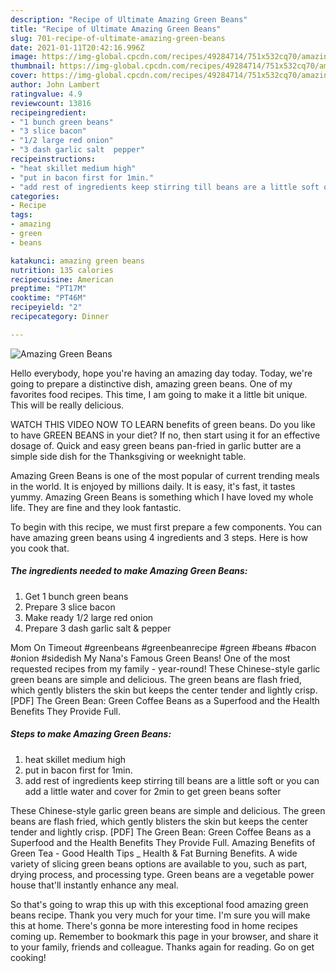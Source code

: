 ```yaml
---
description: "Recipe of Ultimate Amazing Green Beans"
title: "Recipe of Ultimate Amazing Green Beans"
slug: 701-recipe-of-ultimate-amazing-green-beans
date: 2021-01-11T20:42:16.996Z
image: https://img-global.cpcdn.com/recipes/49284714/751x532cq70/amazing-green-beans-recipe-main-photo.jpg
thumbnail: https://img-global.cpcdn.com/recipes/49284714/751x532cq70/amazing-green-beans-recipe-main-photo.jpg
cover: https://img-global.cpcdn.com/recipes/49284714/751x532cq70/amazing-green-beans-recipe-main-photo.jpg
author: John Lambert
ratingvalue: 4.9
reviewcount: 13816
recipeingredient:
- "1 bunch green beans"
- "3 slice bacon"
- "1/2 large red onion"
- "3 dash garlic salt  pepper"
recipeinstructions:
- "heat skillet medium high"
- "put in bacon first for 1min."
- "add rest of ingredients keep stirring till beans are a little soft or you can add a little water and cover for 2min to get green beans softer"
categories:
- Recipe
tags:
- amazing
- green
- beans

katakunci: amazing green beans 
nutrition: 135 calories
recipecuisine: American
preptime: "PT17M"
cooktime: "PT46M"
recipeyield: "2"
recipecategory: Dinner

---
```



![Amazing Green Beans](https://img-global.cpcdn.com/recipes/49284714/751x532cq70/amazing-green-beans-recipe-main-photo.jpg)

Hello everybody, hope you're having an amazing day today. Today, we're going to prepare a distinctive dish, amazing green beans. One of my favorites food recipes. This time, I am going to make it a little bit unique. This will be really delicious.

WATCH THIS VIDEO NOW TO LEARN benefits of green beans. Do you like to have GREEN BEANS in your diet? If no, then start using it for an effective dosage of. Quick and easy green beans pan-fried in garlic butter are a simple side dish for the Thanksgiving or weeknight table.

Amazing Green Beans is one of the most popular of current trending meals in the world. It is enjoyed by millions daily. It is easy, it's fast, it tastes yummy. Amazing Green Beans is something which I have loved my whole life. They are fine and they look fantastic.


To begin with this recipe, we must first prepare a few components. You can have amazing green beans using 4 ingredients and 3 steps. Here is how you cook that.

<!--inarticleads1-->

##### The ingredients needed to make Amazing Green Beans:

1. Get 1 bunch green beans
1. Prepare 3 slice bacon
1. Make ready 1/2 large red onion
1. Prepare 3 dash garlic salt &amp; pepper


Mom On Timeout #greenbeans #greenbeanrecipe #green #beans #bacon #onion #sidedish My Nana&#39;s Famous Green Beans! One of the most requested recipes from my family - year-round! These Chinese-style garlic green beans are simple and delicious. The green beans are flash fried, which gently blisters the skin but keeps the center tender and lightly crisp. [PDF] The Green Bean: Green Coffee Beans as a Superfood and the Health Benefits They Provide Full. 

<!--inarticleads2-->

##### Steps to make Amazing Green Beans:

1. heat skillet medium high
1. put in bacon first for 1min.
1. add rest of ingredients keep stirring till beans are a little soft or you can add a little water and cover for 2min to get green beans softer


These Chinese-style garlic green beans are simple and delicious. The green beans are flash fried, which gently blisters the skin but keeps the center tender and lightly crisp. [PDF] The Green Bean: Green Coffee Beans as a Superfood and the Health Benefits They Provide Full. Amazing Benefits of Green Tea - Good Health Tips _ Health &amp; Fat Burning Benefits. A wide variety of slicing green beans options are available to you, such as part, drying process, and processing type. Green beans are a vegetable power house that&#39;ll instantly enhance any meal. 

So that's going to wrap this up with this exceptional food amazing green beans recipe. Thank you very much for your time. I'm sure you will make this at home. There's gonna be more interesting food in home recipes coming up. Remember to bookmark this page in your browser, and share it to your family, friends and colleague. Thanks again for reading. Go on get cooking!
